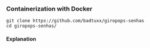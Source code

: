 ### Containerization with Docker

```
git clone https://github.com/badtuxx/giropops-senhas
cd giropops-senhas/
```

#### Explanation
